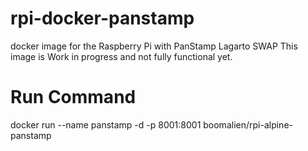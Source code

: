 # rpi-docker-panstamp
docker image for the Raspberry Pi with PanStamp Lagarto SWAP
This image is Work in progress and not fully functional yet.

# Run Command
docker run --name panstamp -d -p 8001:8001 boomalien/rpi-alpine-panstamp
